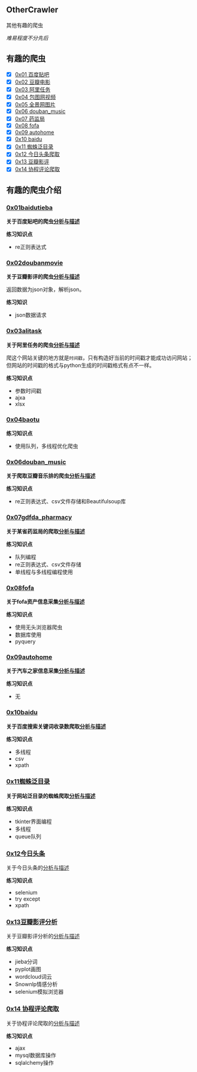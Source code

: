 ## OtherCrawler

其他有趣的爬虫

*难易程度不分先后*


## 有趣的爬虫


- [x] [0x01 百度贴吧](#0x01baidutieba)
- [x] [0x02 豆瓣电影](#0x02doubanmovie)
- [x] [0x03 阿里任务](#0x03alitask)
- [x] [0x04 包图网视频](#0x04baotu)
- [x] [0x05 全景网图片](#0x05quanjing) 
- [x] [0x06 douban_music](#0x06douban_music)
- [x] [0x07 药监局](#0x07gdfda_pharmacy)
- [x] [0x08 fofa](#0x08Fofa)
- [x] [0x09 autohome](#0x09autohome)
- [x] [0x10 baidu](#0x10baidu)
- [x] [0x11 蜘蛛泛目录](#0x11zzc) 
- [x] [0x12 今日头条爬取](#0x12toutiao)
- [x] [0x13 豆瓣影评](#0x13douban_yingping)
- [x] [0x14 协程评论爬取](#0x14ctrip_crawler)
## 有趣的爬虫介绍

### [0x01baidutieba](0x01baidutieba)

**关于百度贴吧的爬虫[分析与描述](0x01baidutieba/README.md)**

**练习知识点**

- re正则表达式


### [0x02doubanmovie](0x02doubanmovie)

**关于豆瓣影评的爬虫[分析与描述](0x02doubanmovie/README.md)**

返回数据为json对象，解析json。

**练习知识**

- json数据请求

### [0x03alitask](0x03alitask)

**关于阿里任务的爬虫[分析与描述](0x03alitask/README.md)**

爬这个网站关键的地方就是`时间戳`，只有构造好当前的时间戳才能成功访问网站；但网站的时间戳的格式与python生成的时间戳格式有点不一样。

**练习知识点**
- 参数时间戳
- ajxa
- xlsx

### [0x04baotu](0x04baotu)

**练习知识点**

- 使用队列，多线程优化爬虫


### [0x06douban_music](0x06douban_music)

**关于爬取豆瓣音乐排的爬虫[分析与描述](0x06douban_music/readme.md)**

**练习知识点**

 - re正则表达式、csv文件存储和Beautifulsoup库



### [0x07gdfda_pharmacy](0x07gdfda_pharmacy)

**关于某省药监局的爬取[分析与描述](0x07gdfda_pharmacy/readme.md)**

**练习知识点**

 - 队列编程
 - re正则表达式、csv文件存储
 - 单线程与多线程编程使用


### [0x08fofa](0x08fofa)

**关于fofa资产信息采集[分析与描述](0x08fofa/readme.md)**

**练习知识点**

- 使用无头浏览器爬虫
- 数据库使用
- pyquery


### [0x09autohome](0x09autohome)

**关于汽车之家信息采集[分析与描述](0x09autohome/readme.md)**

**练习知识点**

- 无

### [0x10baidu](0x10baidu)

**关于百度搜索关键词收录数爬取[分析与描述](0x10baidu/百度关键词收录数爬取.md)**

**练习知识点**

- 多线程
- csv
- xpath

### [0x11蜘蛛泛目录](0x11zzc)

**关于网站泛目录的蜘蛛爬取[分析与描述](0x11zzc/readme.md)**

**练习知识点**

- tkinter界面编程
- 多线程
- queue队列


### [0x12今日头条](0x12toutiao)
关于今日头条的[分析与描述](https://github.com/DropsDevopsOrg/ECommerceCrawlers/blob/master/OthertCrawler/0x12toutiao/readme.md)

**练习知识点**

- selenium
- try except
- xpath

### [0x13豆瓣影评分析](https://github.com/DropsDevopsOrg/ECommerceCrawlers/tree/master/OthertCrawler/0x13douban_yingping)

关于豆瓣影评分析的[分析与描述](https://github.com/DropsDevopsOrg/ECommerceCrawlers/blob/master/OthertCrawler/0x13douban_yingping/readme.md)

**练习知识点**
- jieba分词
- pyplot画图
- wordcloud词云
- Snownlp情感分析
- selenium模拟浏览器

### [0x14 协程评论爬取](https://github.com/DropsDevopsOrg/ECommerceCrawlers/tree/master/OthertCrawler/0x14ctrip_crawler)
关于协程评论爬取的[分析与描述](https://github.com/DropsDevopsOrg/ECommerceCrawlers/blob/master/OthertCrawler/0x14ctrip_crawler/readme.md)

**练习知识点**
- ajax
- mysql数据库操作
- sqlalchemy操作
